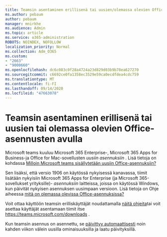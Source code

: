 ```yaml
---
title: Teamsin asentaminen erillisenä tai uusien/olemassa olevien Office-asennusten avulla
ms.author: pebaum
author: pebaum
manager: mnirkhe
ms.audience: Admin
ms.topic: article
ms.service: o365-administration
ROBOTS: NOINDEX, NOFOLLOW
localization_priority: Normal
ms.collection: Adm_O365
ms.custom:
- "2663"
- "9000660"
ms.openlocfilehash: dc6c083c0f28a4724a23d829d03b9b78ea627270
ms.sourcegitcommit: c6692ce0fa1358ec3529e59ca0ecdfdea4cdc759
ms.translationtype: MT
ms.contentlocale: fi-FI
ms.lasthandoff: 09/14/2020
ms.locfileid: "47663078"
---
```

# <a name="installing-teams-as-standalone-or-with-new-or-existing-office-installations"></a>Teamsin asentaminen erillisenä tai uusien tai olemassa olevien Office-asennusten avulla

Microsoft teams kuuluu Microsoft 365 Enterprise-, Microsoft 365 Apps for Business-ja Office for Mac-sovellusten *uusiin asennuksiin* . Lisä tietoja on kohdassa [Milloin Microsoft teams sisällytetään uusiin Office-asennuksiin?](https://docs.microsoft.com/deployoffice/teams-install#when-will-microsoft-teams-start-being-included-with-new-installations-of-microsoft-365-apps)

Sen lisäksi, että versio 1906 on käytössä nykyisessä kanavassa, tiimit lisätään nykyisiin Microsoft 365 Apps for Enterprise (ja Microsoft 365-sovellukset yrityksille)- *asennuksiin* laitteissa, joissa on käytössä Windows, kun päivität nykyisen asennuksen uusimpaan versioon. Lisä tietoja on Ohje aiheessa [mitä on olemassa olevissa Office-asennuksissa?](https://docs.microsoft.com/deployoffice/teams-install#what-about-existing-installations-of-microsoft-365-apps)

Voit ottaa käyttöön teamsin erilliskäyttäjät noudattamalla [näitä ohjeita](https://docs.microsoft.com/MicrosoftTeams/msi-deployment)tai voit asettaa käyttäjät asentamaan tiimit itse https://teams.microsoft.com/downloads .

Kun teamsin asennus on asennettu, se [päivittyy automaattisesti](https://docs.microsoft.com/deployoffice/teams-install#feature-and-quality-updates-for-microsoft-teams) noin kahden viikon välein uusilla ominaisuuksilla ja laatu päivityksillä. 

